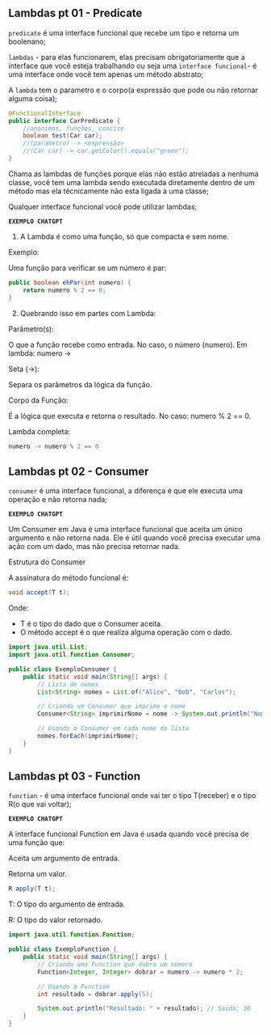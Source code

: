 ## Lambdas pt 01 - Predicate

`predicate` é uma interface funcional que recebe um tipo e retorna um boolenano;

`lambdas` - para elas funcionarem, elas precisam obrigatoriamente que a interface que você esteja trabalhando ou seja uma `interface funcional`- é uma interface onde você tem apenas um método abstrato;

A `lambda` tem o parametro e o corpo(a expressão que pode ou não retornar alguma coisa);

```java
@FunctionalInterface
public interface CarPredicate {
    //anonimos, funções, conciso
    boolean test(Car car);
    //(parametro) -> <expressão>
    //(Car car) -> car.getColor().equals("green");
}


```

Chama as lambdas de funções porque elas não estão atreladas a nenhuma classe, você tem uma lambda sendo executada diretamente dentro de um método mas ela técnicamente não esta ligada a uma classe;

Qualquer interface funcional você pode utilizar lambdas;

**`EXEMPLO CHATGPT`**

1. A Lambda é como uma função, só que compacta e sem nome.

Exemplo:

Uma função para verificar se um número é par:

```java
public boolean ehPar(int numero) {
    return numero % 2 == 0;
}
```

2. Quebrando isso em partes com Lambda:

Parâmetro(s):

O que a função recebe como entrada. No caso, o número (numero).
Em lambda: numero ->

Seta (->):

Separa os parâmetros da lógica da função.

Corpo da Função:

É a lógica que executa e retorna o resultado. No caso: numero % 2 == 0.

Lambda completa:

```java
numero -> numero % 2 == 0
```

## Lambdas pt 02 - Consumer

`consumer` é uma interface funcional, a diferença é que ele executa uma operação e não retorna nada;

**`EXEMPLO CHATGPT`**

Um Consumer em Java é uma interface funcional que aceita um único argumento e não retorna nada. Ele é útil quando você precisa executar uma ação com um dado, mas não precisa retornar nada.

Estrutura do Consumer

A assinatura do método funcional é:

```java
void accept(T t);
```

Onde:

- T é o tipo do dado que o Consumer aceita.
- O método accept é o que realiza alguma operação com o dado.

```java
import java.util.List;
import java.util.function.Consumer;

public class ExemploConsumer {
    public static void main(String[] args) {
        // Lista de nomes
        List<String> nomes = List.of("Alice", "Bob", "Carlos");

        // Criando um Consumer que imprime o nome
        Consumer<String> imprimirNome = nome -> System.out.println("Nome: " + nome);

        // Usando o Consumer em cada nome da lista
        nomes.forEach(imprimirNome);
    }
}

```

## Lambdas pt 03 - Function

`function` - é uma interface funcional onde vai ter o tipo T(receber) e o tipo R(o que vai voltar);

**`EXEMPLO CHATGPT`**

A interface funcional Function em Java é usada quando você precisa de uma função que:

Aceita um argumento de entrada.

Retorna um valor.

```java
R apply(T t);
```

T: O tipo do argumento de entrada.

R: O tipo do valor retornado.

```java
import java.util.function.Function;

public class ExemploFunction {
    public static void main(String[] args) {
        // Criando uma Function que dobra um número
        Function<Integer, Integer> dobrar = numero -> numero * 2;

        // Usando a Function
        int resultado = dobrar.apply(5);

        System.out.println("Resultado: " + resultado); // Saída: 10
    }
}
```
